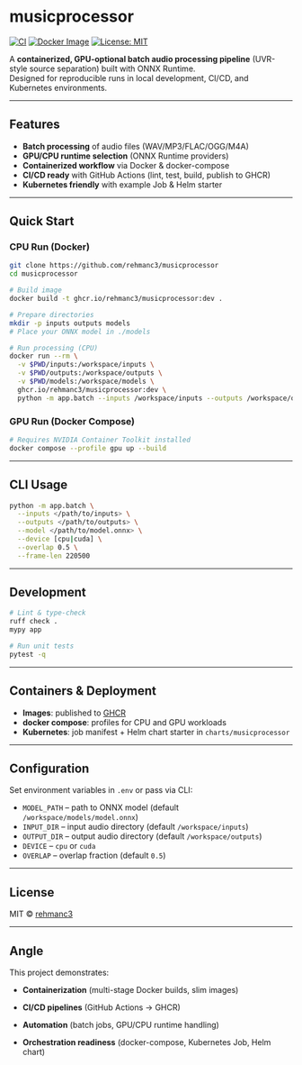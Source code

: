 # musicprocessor

[![CI](https://github.com/rehmanc3/musicprocessor/actions/workflows/ci.yml/badge.svg?branch=main)](https://github.com/rehmanc3/musicprocessor/actions/workflows/ci.yml)
[![Docker Image](https://ghcr-badge.egpl.dev/rehmanc3/musicprocessor/latest_tag?label=ghcr.io%2Fmusicprocessor)](https://github.com/rehmanc3/musicprocessor/pkgs/container/musicprocessor)
[![License: MIT](https://img.shields.io/badge/License-MIT-yellow.svg)](LICENSE)

A **containerized, GPU-optional batch audio processing pipeline** (UVR-style source separation) built with ONNX Runtime.  
Designed for reproducible runs in local development, CI/CD, and Kubernetes environments.

---

## Features

- **Batch processing** of audio files (WAV/MP3/FLAC/OGG/M4A)
- **GPU/CPU runtime selection** (ONNX Runtime providers)
- **Containerized workflow** via Docker & docker-compose
- **CI/CD ready** with GitHub Actions (lint, test, build, publish to GHCR)
- **Kubernetes friendly** with example Job & Helm starter

---

## Quick Start

### CPU Run (Docker)

```bash
git clone https://github.com/rehmanc3/musicprocessor
cd musicprocessor

# Build image
docker build -t ghcr.io/rehmanc3/musicprocessor:dev .

# Prepare directories
mkdir -p inputs outputs models
# Place your ONNX model in ./models

# Run processing (CPU)
docker run --rm \
  -v $PWD/inputs:/workspace/inputs \
  -v $PWD/outputs:/workspace/outputs \
  -v $PWD/models:/workspace/models \
  ghcr.io/rehmanc3/musicprocessor:dev \
  python -m app.batch --inputs /workspace/inputs --outputs /workspace/outputs --model /workspace/models/model.onnx --device cpu --overlap 0.5
```

### GPU Run (Docker Compose)

```bash
# Requires NVIDIA Container Toolkit installed
docker compose --profile gpu up --build
```

---

## CLI Usage

```bash
python -m app.batch \
  --inputs </path/to/inputs> \
  --outputs </path/to/outputs> \
  --model </path/to/model.onnx> \
  --device [cpu|cuda] \
  --overlap 0.5 \
  --frame-len 220500
```

---

## Development

```bash
# Lint & type-check
ruff check .
mypy app

# Run unit tests
pytest -q
```

---

## Containers & Deployment

- **Images**: published to [GHCR](https://github.com/rehmanc3/musicprocessor/pkgs/container/musicprocessor)
- **docker compose**: profiles for CPU and GPU workloads
- **Kubernetes**: job manifest + Helm chart starter in `charts/musicprocessor`

---

## Configuration

Set environment variables in `.env` or pass via CLI:

- `MODEL_PATH` – path to ONNX model (default `/workspace/models/model.onnx`)
- `INPUT_DIR` – input audio directory (default `/workspace/inputs`)
- `OUTPUT_DIR` – output audio directory (default `/workspace/outputs`)
- `DEVICE` – `cpu` or `cuda`
- `OVERLAP` – overlap fraction (default `0.5`)

---

## License

MIT © [rehmanc3](https://github.com/rehmanc3)

---

## Angle

This project demonstrates:

- **Containerization** (multi-stage Docker builds, slim images)

- **CI/CD pipelines** (GitHub Actions → GHCR)

- **Automation** (batch jobs, GPU/CPU runtime handling)

- **Orchestration readiness** (docker-compose, Kubernetes Job, Helm chart)

